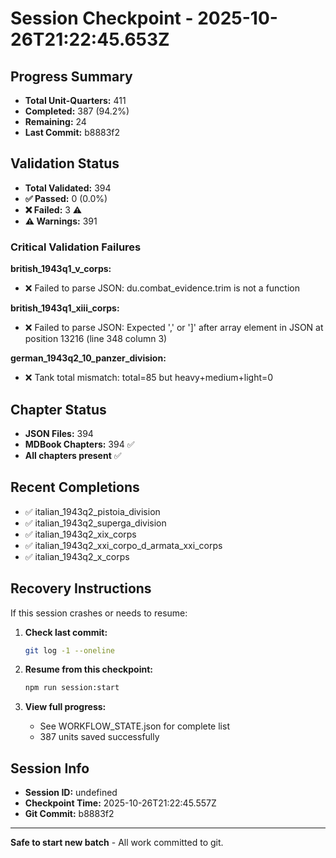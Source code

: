 # Session Checkpoint - 2025-10-26T21:22:45.653Z

## Progress Summary

- **Total Unit-Quarters:** 411
- **Completed:** 387 (94.2%)
- **Remaining:** 24
- **Last Commit:** b8883f2

## Validation Status

- **Total Validated:** 394
- **✅ Passed:** 0 (0.0%)
- **❌ Failed:** 3 ⚠️
- **⚠️ Warnings:** 391

### Critical Validation Failures

**british_1943q1_v_corps:**
  - ❌ Failed to parse JSON: du.combat_evidence.trim is not a function

**british_1943q1_xiii_corps:**
  - ❌ Failed to parse JSON: Expected ',' or ']' after array element in JSON at position 13216 (line 348 column 3)

**german_1943q2_10_panzer_division:**
  - ❌ Tank total mismatch: total=85 but heavy+medium+light=0

## Chapter Status

- **JSON Files:** 394
- **MDBook Chapters:** 394 ✅
- **All chapters present** ✅

## Recent Completions

- ✅ italian_1943q2_pistoia_division
- ✅ italian_1943q2_superga_division
- ✅ italian_1943q2_xix_corps
- ✅ italian_1943q2_xxi_corpo_d_armata_xxi_corps
- ✅ italian_1943q2_x_corps

## Recovery Instructions

If this session crashes or needs to resume:

1. **Check last commit:**
   ```bash
   git log -1 --oneline
   ```

2. **Resume from this checkpoint:**
   ```bash
   npm run session:start
   ```

3. **View full progress:**
   - See WORKFLOW_STATE.json for complete list
   - 387 units saved successfully

## Session Info

- **Session ID:** undefined
- **Checkpoint Time:** 2025-10-26T21:22:45.557Z
- **Git Commit:** b8883f2

---

**Safe to start new batch** - All work committed to git.
